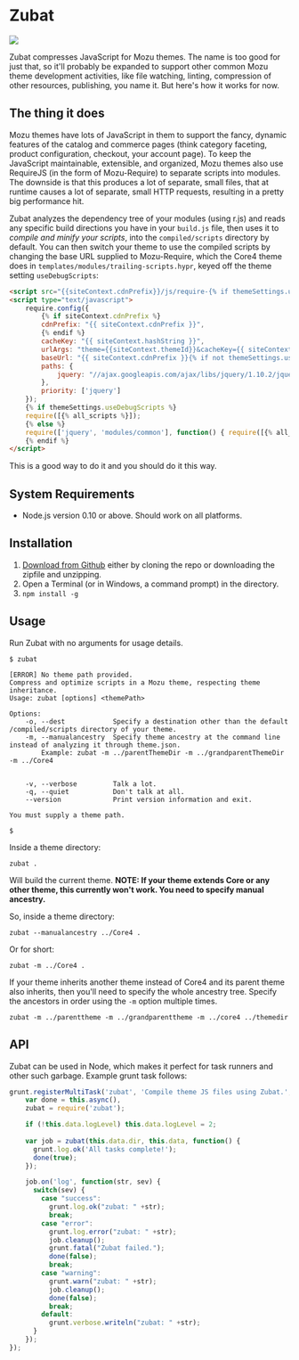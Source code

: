 ﻿# Zubat

<img src="http://pldh.net/media/dreamworld/041.png">

Zubat compresses JavaScript for Mozu themes. The name is too good for just that, so it'll probably be expanded to support other common Mozu theme development activities, like file watching, linting, compression of other resources, publishing, you name it. But here's how it works for now.

## The thing it does

Mozu themes have lots of JavaScript in them to support the fancy, dynamic features of the catalog and commerce pages (think category faceting, product configuration, checkout, your account page). To keep the JavaScript maintainable, extensible, and organized, Mozu themes also use RequireJS (in the form of Mozu-Require) to separate scripts into modules. The downside is that this produces a lot of separate, small files, that at runtime causes a lot of separate, small HTTP requests, resulting in a pretty big performance hit.

Zubat analyzes the dependency tree of your modules (using r.js) and reads any specific build directions you have in your `build.js` file, then uses it to *compile and minify your scripts*, into the `compiled/scripts` directory by default. You can then switch your theme to use the compiled scripts by changing the base URL supplied to Mozu-Require, which the Core4 theme does in `templates/modules/trailing-scripts.hypr`, keyed off the theme setting `useDebugScripts`:

```html
<script src="{{siteContext.cdnPrefix}}/js/require-{% if themeSettings.useDebugScripts %}debug{% else %}min{% endif %}.js"></script>
<script type="text/javascript">
    require.config({
        {% if siteContext.cdnPrefix %}
        cdnPrefix: "{{ siteContext.cdnPrefix }}",
        {% endif %}
        cacheKey: "{{ siteContext.hashString }}",
        urlArgs: "theme={{siteContext.themeId}}&cacheKey={{ siteContext.hashString }}",
        baseUrl: "{{ siteContext.cdnPrefix }}{% if not themeSettings.useDebugScripts %}/compiled{% endif %}/scripts",
        paths: {
            jquery: "//ajax.googleapis.com/ajax/libs/jquery/1.10.2/jquery{% if not themeSettings.useDebugScripts %}.min{% endif %}"
        },
        priority: ['jquery']
    });
    {% if themeSettings.useDebugScripts %}
    require([{% all_scripts %}]);
    {% else %}
    require(['jquery', 'modules/common'], function() { require([{% all_scripts %}]); });
    {% endif %}
</script>
```

This is a good way to do it and you should do it this way.

## System Requirements

*   Node.js version 0.10 or above. Should work on all platforms.

## Installation

1.  [Download from Github](https://github.com/zetlen/mozu-zubat) either by cloning the repo or downloading the zipfile and unzipping.
2.  Open a Terminal (or in Windows, a command prompt) in the directory.
3.  `npm install -g`

## Usage

Run Zubat with no arguments for usage details.

    $ zubat

    [ERROR] No theme path provided.
    Compress and optimize scripts in a Mozu theme, respecting theme inheritance. 
    Usage: zubat [options] <themePath>

    Options:
        -o, --dest            Specify a destination other than the default /compiled/scripts directory of your theme.                                                                            
        -m, --manualancestry  Specify theme ancestry at the command line instead of analyzing it through theme.json. 
            Example: zubat -m ../parentThemeDir -m ../grandparentThemeDir -m ../Core4


        -v, --verbose         Talk a lot.                                                                                                                                                        
        -q, --quiet           Don't talk at all.                                                                                                                                                 
        --version             Print version information and exit.                                                                                                                                

    You must supply a theme path.

    $

Inside a theme directory:

    zubat .

Will build the current theme. **NOTE: If your theme extends Core or any other theme, this currently won't work. You need to specify manual ancestry.**

So, inside a theme directory:

    zubat --manualancestry ../Core4 .

Or for short:

    zubat -m ../Core4 .

If your theme inherits another theme instead of Core4 and its parent theme also inherits, then you'll need to specify the whole ancestry tree. Specify the ancestors in order using the `-m` option multiple times.

    zubat -m ../parenttheme -m ../grandparenttheme -m ../core4 ../themedir

## API

Zubat can be used in Node, which makes it perfect for task runners and other such garbage. Example grunt task follows:

```js
grunt.registerMultiTask('zubat', 'Compile theme JS files using Zubat.', function() {
    var done = this.async(),
    zubat = require('zubat');

    if (!this.data.logLevel) this.data.logLevel = 2;
    
    var job = zubat(this.data.dir, this.data, function() {
      grunt.log.ok('All tasks complete!');
      done(true);
    });

    job.on('log', function(str, sev) {
      switch(sev) {
        case "success":
          grunt.log.ok("zubat: " +str);
          break;
        case "error":
          grunt.log.error("zubat: " +str);
          job.cleanup();
          grunt.fatal("Zubat failed.");
          done(false);
          break;
        case "warning":
          grunt.warn("zubat: " +str);
          job.cleanup();
          done(false);
          break;
        default:
          grunt.verbose.writeln("zubat: " +str);
      }
    });
});
```


